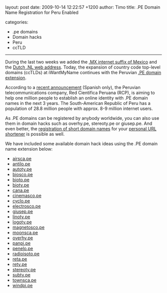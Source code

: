 layout: post
date: 2009-10-14 12:22:57 +1200
author: Timo
title: .PE Domain Name Registration for Peru Enabled

categories:
  - .pe domains
  - Domain hacks
  - Peru
  - ccTLD

----

During the last two weeks we added the [.MX internet suffix of Mexico](https://iwantmyname.com/domains/mx-mexican-domain-name-registration-for-mexico ".MX Domain Extension - Mexico") and the [Dutch .NL web address](https://iwantmyname.com/domains/nl-dutch-domain-name-registration-for-netherlands ".NL Domain Extension - Netherlands"). Today, the expansion of country code top-level domains (ccTLDs) at iWantMyName continues with the Peruvian [.PE domain extension](https://iwantmyname.com/domains/pe-peruvian-domain-name-registration-for-peru ".PE Internet Domain Extension").

According to a [recent announcement](http://archived.link/http://www.pymex.pe/noticias/peru/1753-el-90-de-pymes-no-tienen-identidad-en-internet.html) (Spanish only), the Peruvian telecommunications company, Red Cientifica Peruana (RCP), is aiming to help one million people to establish an online identity with .PE domain names in the next 3 years. The South-American Republic of Peru has a population of 28.8 million people with approx. 8-9 million internet users.

As .PE domains can be registered by anybody worldwide, you can also use them in domain hacks such as overhy.pe, stereoty.pe or giusep.pe. And even better, the [registration of short domain names](https://iwantmyname.com/short-domain-search "Search For Short Domain Names") for your [personal URL shortener](https://iwantmyname.com/blog/2009/08/10-tools-to-run-an-url-shortener-on-your-own-custom-domain.html "Personal URL shortener") is possible as well.

We have included some available domain hack ideas using the .PE domain name extension below:

*   [airsca.pe](https://iwantmyname.com/search/?domain=airsca.pe)
*   [antilo.pe](https://iwantmyname.com/search/?domain=antilo.pe)
*   [autoty.pe](https://iwantmyname.com/search/?domain=autoty.pe)
*   [biosco.pe](https://iwantmyname.com/search/?domain=biosco.pe)
*   [bioto.pe](https://iwantmyname.com/search/?domain=bioto.pe)
*   [bioty.pe](https://iwantmyname.com/search/?domain=bioty.pe)
*   [cana.pe](https://iwantmyname.com/search/?domain=cana.pe)
*   [cinemasco.pe](https://iwantmyname.com/search/?domain=cinemasco.pe)
*   [cyclo.pe](https://iwantmyname.com/search/?domain=cyclo.pe)
*   [electrosco.pe](https://iwantmyname.com/search/?domain=electrocso.pe)
*   [giusep.pe](https://iwantmyname.com/search/?domain=giusep.pe)
*   [linoty.pe](https://iwantmyname.com/search/?domain=linoty.pe)
*   [logoty.pe](https://iwantmyname.com/search/?domain=logoty.pe)
*   [magnetosco.pe](https://iwantmyname.com/search/?domain=magnetosco.pe)
*   [moonsca.pe](https://iwantmyname.com/search/?domain=moonsca.pe)
*   [overhy.pe](https://iwantmyname.com/search/?domain=overhy.pe)
*   [panpi.pe](https://iwantmyname.com/search/?domain=panpi.pe)
*   [penelo.pe](https://iwantmyname.com/search/?domain=penelo.pe)
*   [radioisoto.pe](https://iwantmyname.com/search/?domain=radioisoto.pe)
*   [reta.pe](https://iwantmyname.com/search/?domain=reta.pe)
*   [rety.pe](https://iwantmyname.com/search/?domain=rety.pe)
*   [stereoty.pe](https://iwantmyname.com/search/?domain=stereoty.pe)
*   [subty.pe](https://iwantmyname.com/search/?domain=subty.pe)
*   [townsca.pe](https://iwantmyname.com/search/?domain=townsca.pe)
*   [windpi.pe](https://iwantmyname.com/search/?domain=windpi.pe)
